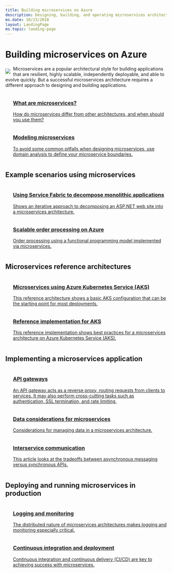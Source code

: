 ```yaml
---
title: Building microservices on Azure
description: Designing, building, and operating microservices architectures on Azure
ms.date: 10/23/2018
layout: LandingPage
ms.topic: landing-page
---
```


# Building microservices on Azure

<!-- markdownlint-disable MD033 -->

<img src="../_images/microservices.svg" style="float:left; margin-top:8px; margin-right:8px; max-width: 80px; max-height: 80px;"/>

Microservices are a popular architectural style for building applications that are resilient, highly scalable, independently deployable, and able to evolve quickly. But a successful microservices architecture requires a different approach to designing and building applications.

<ul  class="panelContent cardsZ">
<li style="display: flex; flex-direction: column;">
    <a href="./introduction.md" style="display: flex; flex-direction: column; flex: 1 0 auto;">
        <div class="cardSize" style="flex: 1 0 auto; display: flex;">
            <div class="cardPadding" style="display: flex;">
                <div class="card">
                    <div class="cardText">
                        <h3>What are microservices?</h3>
                        <p>How do microservices differ from other architectures, and when should you use them?</p>
                    </div>
                </div>
            </div>
        </div>
    </a>
</li>
<li style="display: flex; flex-direction: column;">
    <a href="./domain-analysis.md" style="display: flex; flex-direction: column; flex: 1 0 auto;">
        <div class="cardSize" style="flex: 1 0 auto; display: flex;">
            <div class="cardPadding" style="display: flex;">
                <div class="card">
                    <div class="cardText">
                        <h3>Modeling microservices</h3>
                        <p>To avoid some common pitfalls when designing microservices, use domain analysis to define your microservice boundaries.</p>
                    </div>
                </div>
            </div>
        </div>
    </a>
</li>
</ul>

## Example scenarios using microservices

<ul  class="panelContent cardsZ">
<li style="display: flex; flex-direction: column;">
    <a href="../example-scenario/infrastructure/service-fabric-microservices.md" style="display: flex; flex-direction: column; flex: 1 0 auto;">
        <div class="cardSize" style="flex: 1 0 auto; display: flex;">
            <div class="cardPadding" style="display: flex;">
                <div class="card">
                    <div class="cardText">
                        <h3>Using Service Fabric to decompose monolithic applications</h3>
                        <p>Shows an iterative approach to decomposing an ASP.NET web site into a microservices architecture.</p>
                    </div>
                </div>
            </div>
        </div>
    </a>
</li>
<li style="display: flex; flex-direction: column;">
    <a href="../example-scenario/data/ecommerce-order-processing" style="display: flex; flex-direction: column; flex: 1 0 auto;">
        <div class="cardSize" style="flex: 1 0 auto; display: flex;">
            <div class="cardPadding" style="display: flex;">
                <div class="card">
                    <div class="cardText">
                        <h3>Scalable order processing on Azure</h3>
                        <p>Order processing using a functional programming model implemented via microservices.</p>
                    </div>
                </div>
            </div>
        </div>
    </a>
</li>
</ul>

## Microservices reference architectures

<ul  class="panelContent cardsZ">
<li style="display: flex; flex-direction: column;">
    <a href="../reference-architectures/microservices/aks.md" style="display: flex; flex-direction: column; flex: 1 0 auto;">
        <div class="cardSize" style="flex: 1 0 auto; display: flex;">
            <div class="cardPadding" style="display: flex;">
                <div class="card">
                    <div class="cardText">
                        <h3>Microservices using Azure Kubernetes Service (AKS)</h3>
                        <p>This reference architecture shows a basic AKS configuration that can be the starting point for most deployments.</p>
                    </div>
                </div>
            </div>
        </div>
    </a>
</li>
<li style="display: flex; flex-direction: column;">
    <a href="./reference-implementation.md" style="display: flex; flex-direction: column; flex: 1 0 auto;">
        <div class="cardSize" style="flex: 1 0 auto; display: flex;">
            <div class="cardPadding" style="display: flex;">
                <div class="card">
                    <div class="cardText">
                        <h3>Reference implementation for AKS</h3>
                        <p>This reference implementation shows best practices for a microservices architecture on Azure Kubernetes Service (AKS).</p>
                    </div>
                </div>
            </div>
        </div>
    </a>
</li>
</ul>

## Implementing a microservices application

<ul  class="panelContent cardsZ">
<li style="display: flex; flex-direction: column;">
    <a href="./gateway.md" style="display: flex; flex-direction: column; flex: 1 0 auto;">
        <div class="cardSize" style="flex: 1 0 auto; display: flex;">
            <div class="cardPadding" style="display: flex;">
                <div class="card">
                    <div class="cardText">
                        <h3>API gateways</h3>
                        <p>An API gateway acts as a reverse proxy, routing requests from clients to services. It may also perform cross-cutting tasks such as authentication, SSL termination, and rate limiting.</p>
                    </div>
                </div>
            </div>
        </div>
    </a>
</li>
<li style="display: flex; flex-direction: column;">
    <a href="../example-scenario/infrastructure/service-fabric-microservices.md" style="display: flex; flex-direction: column; flex: 1 0 auto;">
        <div class="cardSize" style="flex: 1 0 auto; display: flex;">
            <div class="cardPadding" style="display: flex;">
                <div class="card">
                    <div class="cardText">
                        <h3>Data considerations for microservices</h3>
                        <p>Considerations for managing data in a microservices architecture.</p>
                    </div>
                </div>
            </div>
        </div>
    </a>
</li>
<li style="display: flex; flex-direction: column;">
    <a href="./interservice-communication.md" style="display: flex; flex-direction: column; flex: 1 0 auto;">
        <div class="cardSize" style="flex: 1 0 auto; display: flex;">
            <div class="cardPadding" style="display: flex;">
                <div class="card">
                    <div class="cardText">
                        <h3>Interservice communication</h3>
                        <p>This article looks at the tradeoffs between asynchronous messaging versus synchronous APIs.</p>
                    </div>
                </div>
            </div>
        </div>
    </a>
</li>
</ul>

## Deploying and running microservices in production

<ul  class="panelContent cardsZ">
<li style="display: flex; flex-direction: column;">
    <a href="./logging-monitoring.md" style="display: flex; flex-direction: column; flex: 1 0 auto;">
        <div class="cardSize" style="flex: 1 0 auto; display: flex;">
            <div class="cardPadding" style="display: flex;">
                <div class="card">
                    <div class="cardText">
                        <h3>Logging and monitoring</h3>
                        <p>The distributed nature of microservices architectures makes logging and monitoring especially critical.</p>
                    </div>
                </div>
            </div>
        </div>
    </a>
</li>
<li style="display: flex; flex-direction: column;">
    <a href="./ci-cd.md" style="display: flex; flex-direction: column; flex: 1 0 auto;">
        <div class="cardSize" style="flex: 1 0 auto; display: flex;">
            <div class="cardPadding" style="display: flex;">
                <div class="card">
                    <div class="cardText">
                        <h3>Continuous integration and deployment</h3>
                        <p>Continuous integration and continuous delivery (CI/CD) are key to achieving success with microservices.</p>
                    </div>
                </div>
            </div>
        </div>
    </a>
</li>
</ul>
